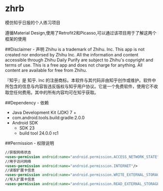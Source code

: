 # zhrb
模仿知乎日报的个人练习项目

遵循Material Design,使用了Retrofit2和Picasso,可以通过该项目用于了解这两个框架的使用

##Disclaimer - 声明
Zhihu is a trademark of Zhihu. Inc. This app is not created nor endorsed by Zhihu Inc. All the information and content accessible through Zhihu Daily Purify are subject to Zhihu's copyright and terms of use. This is a free app and does not charge for anything. All content are available for free from Zhihu.

『知乎』是 知乎. Inc 的注册商标。本软件与其代码非由知乎创作或维护。软件中所包含的信息与内容皆违反版权与知乎用户协议。它是一个免费软件，使用它不收取您任何费用。其中的所有内容均可在知乎获取。

##Dependency - 依赖

* Java Development Kit (JDK) 7 +
* com.android.tools.build:gradle:2.0.0
* Android SDK
  * SDK 23
  * build tool 24.0.0 rc1
  
##Permission - 权限说明
```xml
//获取网络状态
<uses-permission android:name="android.permission.ACCESS_NETWORK_STATE"/>
//用于访问网络
<uses-permission android:name="android.permission.INTERNET"/>
//读取扩展卡信息
<uses-permission android:name="android.permission.WRITE_EXTERNAL_STORAGE"/>
//写入扩展卡信息
<uses-permission android:name="android.permission.READ_EXTERNAL_STORAGE"/>
```
